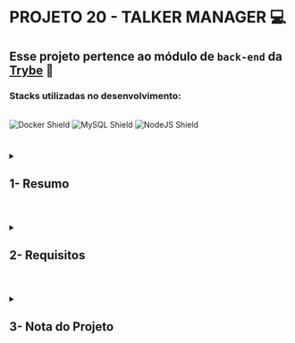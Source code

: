 # PROJETO 20 - TALKER MANAGER :computer:

## Esse projeto pertence ao módulo de `back-end` da [Trybe](https://www.betrybe.com/) :green_heart:

### Stacks utilizadas no desenvolvimento:
<div style="display: inline_block"><br>
  <img src="https://img.shields.io/badge/Docker-2CA5E0?style=for-the-badge&logo=docker&logoColor=white" alt="Docker Shield" />
  <img src="https://img.shields.io/badge/MySQL-005C84?style=for-the-badge&logo=mysql&logoColor=white" alt="MySQL Shield" />
  <img src="https://img.shields.io/badge/Node.js-339933?style=for-the-badge&logo=nodedotjs&logoColor=white" alt="NodeJS Shield" />

</div>
 
 #
<details>
 
<summary>
  
## 1- Resumo
  
</summary>

Para realizar esse projeto desenvolvi uma API tendo em mente as 4 operações básicas de uma aplicação, o CRUD (Create, Read, Update e Delete). Além disso desenvolvi endpoints que liam e escreviam em um arquivo utilizando o módulo fs do Node.JS. Esse módulo disponibiliza diversas funcionalidades úteis para acessar e interagir com algum arquivo do sistema.
  
No processo de desenvolvimento usei o Docker para envolver a aplicação em seu próprio ambiente, Node.JS para transação de dados e requisições assíncronas do back-end , JavaScript e o Express para criar um servidor na aplicação.

Por fim, com objetivo de validar e tratar as informações, criei diversos middlewares que foram implementados nos endpoints de acordo com a necessidade de cada um. Veja mais abaixo!
  
</details>

#

<details>
 
<summary>
 
## 2- Requisitos

</summary>

* I. Crie o endpoint GET /talker
* II. Crie o endpoint GET /talker/:id
* III. Crie o endpoint POST /login
* IV. Adicione as validações para o endpoint /login
* V. Crie o endpoint POST /talker
* VI. Crie o endpoint PUT /talker/:id
* VII. Crie o endpoint DELETE /talker/:id
* VIII. Crie o endpoint GET /talker/search e o parâmetro de consulta q=searchTerm
* IX. Crie no endpoint GET /talker/search o parâmetro de consulta rate=rateNumber
* X. Crie no endpoint GET /talker/search o parâmetro de consulta date=watchedDate
* XI. Crie o endpoint PATCH /talker/rate/:id
* XII. Crie o endpoint GET /talker/db
  
</details>

# 

<details>
 
<summary>

## 3- Nota do Projeto
 
</summary>

## 100% :heavy_check_mark:

![Project-talker-manager-grade](https://github.com/jonnoliveira/trybe-project-20-talker-manager/blob/main/images/talker-manager-grade.png)

</details> 
 
# 

